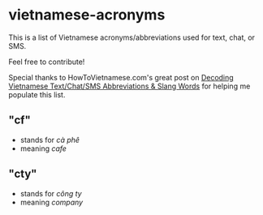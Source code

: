 # vietnamese-acronyms
This is a list of Vietnamese acronyms/abbreviations used for text, chat, or SMS. 

Feel free to contribute!

Special thanks to HowToVietnamese.com's great post on [Decoding Vietnamese Text/Chat/SMS Abbreviations & Slang Words](https://howtovietnamese.com/vietnamese-text-abbreviations-slang/) for helping me populate this list.

## "cf"
- stands for *cà phê*
- meaning *cafe*

## "cty"
- stands for *công ty*
- meaning *company*
